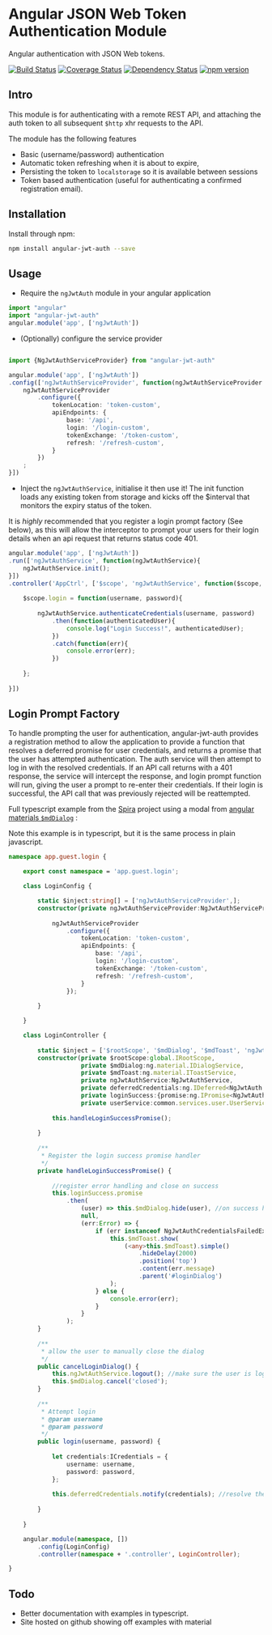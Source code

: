 # Angular JSON Web Token Authentication Module
Angular authentication with JSON Web tokens.

[![Build Status](https://travis-ci.org/spira/angular-jwt-auth.svg?branch=master)](https://travis-ci.org/spira/angular-jwt-auth) 
[![Coverage Status](https://coveralls.io/repos/spira/angular-jwt-auth/badge.svg?branch=master)](https://coveralls.io/r/spira/angular-jwt-auth?branch=master)
[![Dependency Status](https://gemnasium.com/spira/angular-jwt-auth.svg)](https://gemnasium.com/spira/angular-jwt-auth)
[![npm version](https://badge.fury.io/js/angular-jwt-auth.svg)](http://badge.fury.io/js/angular-jwt-auth)

## Intro
This module is for authenticating with a remote REST API, and attaching the auth token to all subsequent `$http` xhr 
 requests to the API.
   
The module has the following features
* Basic (username/password) authentication
* Automatic token refreshing when it is about to expire, 
* Persisting the token to `localstorage` so it is available between sessions
* Token based authentication (useful for authenticating a confirmed registration email).

## Installation

Install through npm:

```sh
npm install angular-jwt-auth --save
```

## Usage

* Require the `ngJwtAuth` module in your angular application

```ts
import "angular"
import "angular-jwt-auth"
angular.module('app', ['ngJwtAuth'])
```

* (Optionally) configure the service provider

```ts

import {NgJwtAuthServiceProvider} from "angular-jwt-auth"

angular.module('app', ['ngJwtAuth'])
.config(['ngJwtAuthServiceProvider', function(ngJwtAuthServiceProvider:NgJwtAuthServiceProvider){
    ngJwtAuthServiceProvider
        .configure({
            tokenLocation: 'token-custom',
            apiEndpoints: {
                base: '/api',
                login: '/login-custom',
                tokenExchange: '/token-custom',
                refresh: '/refresh-custom',
            }
        })
    ;
}])
```

* Inject the `ngJwtAuthService`, initialise it then use it!
The init function loads any existing token from storage and kicks off the $interval that
monitors the expiry status of the token.

It is _highly_ recommended that you register a login prompt factory (See below), as
this will allow the interceptor to prompt your users for their login details when an api
request that returns status code 401.

```ts
angular.module('app', ['ngJwtAuth'])
.run(['ngJwtAuthService', function(ngJwtAuthService){
    ngJwtAuthService.init();
}])
.controller('AppCtrl', ['$scope', 'ngJwtAuthService', function($scope, ngJwtAuthService){
    
    $scope.login = function(username, password){
        
        ngJwtAuthService.authenticateCredentials(username, password)
            .then(function(authenticatedUser){
                console.log("Login Success!", authenticatedUser);
            })
            .catch(function(err){
                console.error(err);
            })
        
    };
    
}])
```

## Login Prompt Factory
To handle prompting the user for authentication, angular-jwt-auth provides a registration method to allow the application
 to provide a function that resolves a deferred promise for user credentials, and returns a promise that the user has
 attempted authentication.
 The auth service will then attempt to log in with the resolved credentials.
 If an API call returns with a 401 response, the service will intercept the response, and login prompt function will run,
 giving the user a prompt to re-enter their credentials. If their login is successful, the API call that was previously
 rejected will be reattempted.
 
Full typescript example from the [Spira](https://github.com/spira/spira) project using a modal from [angular materials `$mdDialog`](https://material.angularjs.org/latest/#/api/material.components.dialog/service/$mdDialog) :

Note this example is in typescript, but it is the same process in plain javascript.

```ts
namespace app.guest.login {

    export const namespace = 'app.guest.login';

    class LoginConfig {

        static $inject:string[] = ['ngJwtAuthServiceProvider',];
        constructor(private ngJwtAuthServiceProvider:NgJwtAuthServiceProvider) {
    
            ngJwtAuthServiceProvider
                .configure({
                    tokenLocation: 'token-custom',
                    apiEndpoints: {
                        base: '/api',
                        login: '/login-custom',
                        tokenExchange: '/token-custom',
                        refresh: '/refresh-custom',
                    }
                });
    
        }

    }

    class LoginController {
    
        static $inject = ['$rootScope', '$mdDialog', '$mdToast', 'ngJwtAuthService', 'deferredCredentials', 'loginSuccess', 'userService'];
        constructor(private $rootScope:global.IRootScope,
                    private $mdDialog:ng.material.IDialogService,
                    private $mdToast:ng.material.IToastService,
                    private ngJwtAuthService:NgJwtAuthService,
                    private deferredCredentials:ng.IDeferred<NgJwtAuth.ICredentials>,
                    private loginSuccess:{promise:ng.IPromise<NgJwtAuth.IUser>},
                    private userService:common.services.user.UserService) {
    
            this.handleLoginSuccessPromise();
    
        }
    
        /**
         * Register the login success promise handler
         */
        private handleLoginSuccessPromise() {
    
            //register error handling and close on success
            this.loginSuccess.promise
                .then(
                    (user) => this.$mdDialog.hide(user), //on success hide the dialog, pass through the returned user object
                    null,
                    (err:Error) => {
                        if (err instanceof NgJwtAuthCredentialsFailedException) {
                            this.$mdToast.show(
                                (<any>this.$mdToast).simple()
                                    .hideDelay(2000)
                                    .position('top')
                                    .content(err.message)
                                    .parent('#loginDialog')
                            );
                        } else {
                            console.error(err);
                        }
                    }
                );
        }
    
        /**
         * allow the user to manually close the dialog
         */
        public cancelLoginDialog() {
            this.ngJwtAuthService.logout(); //make sure the user is logged out
            this.$mdDialog.cancel('closed');
        }
    
        /**
         * Attempt login
         * @param username
         * @param password
         */
        public login(username, password) {
    
            let credentials:ICredentials = {
                username: username,
                password: password,
            };
    
            this.deferredCredentials.notify(credentials); //resolve the deferred credentials with the passed creds
    
        }
    
    }

    angular.module(namespace, [])
        .config(LoginConfig)
        .controller(namespace + '.controller', LoginController);

}
```

## Todo
* Better documentation with examples in typescript.
* Site hosted on github showing off examples with material